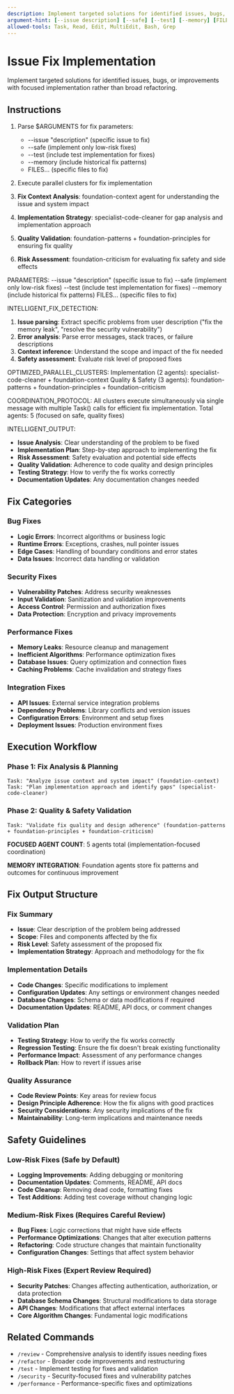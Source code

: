 ```yaml
---
description: Implement targeted solutions for identified issues, bugs, or improvements.
argument-hint: [--issue description] [--safe] [--test] [--memory] [FILES...]
allowed-tools: Task, Read, Edit, MultiEdit, Bash, Grep
---
```


# Issue Fix Implementation

Implement targeted solutions for identified issues, bugs, or improvements with focused implementation rather than broad refactoring.

## Instructions

1. Parse $ARGUMENTS for fix parameters:
   - --issue "description" (specific issue to fix)
   - --safe (implement only low-risk fixes)
   - --test (include test implementation for fixes)
   - --memory (include historical fix patterns)
   - FILES... (specific files to fix)

2. Execute parallel clusters for fix implementation
1. **Fix Context Analysis**: foundation-context agent for understanding the issue and system impact
2. **Implementation Strategy**: specialist-code-cleaner for gap analysis and implementation approach
3. **Quality Validation**: foundation-patterns + foundation-principles for ensuring fix quality
4. **Risk Assessment**: foundation-criticism for evaluating fix safety and side effects

PARAMETERS:
--issue "description" (specific issue to fix)
--safe (implement only low-risk fixes)
--test (include test implementation for fixes)
--memory (include historical fix patterns)
FILES... (specific files to fix)

INTELLIGENT_FIX_DETECTION:
1. **Issue parsing**: Extract specific problems from user description ("fix the memory leak", "resolve the security vulnerability")
2. **Error analysis**: Parse error messages, stack traces, or failure descriptions
3. **Context inference**: Understand the scope and impact of the fix needed
4. **Safety assessment**: Evaluate risk level of proposed fixes

OPTIMIZED_PARALLEL_CLUSTERS:
Implementation (2 agents): specialist-code-cleaner + foundation-context
Quality & Safety (3 agents): foundation-patterns + foundation-principles + foundation-criticism

COORDINATION_PROTOCOL: All clusters execute simultaneously via single message with multiple Task() calls for efficient fix implementation. Total agents: 5 (focused on safe, quality fixes)

INTELLIGENT_OUTPUT:
- **Issue Analysis**: Clear understanding of the problem to be fixed
- **Implementation Plan**: Step-by-step approach to implementing the fix
- **Risk Assessment**: Safety evaluation and potential side effects
- **Quality Validation**: Adherence to code quality and design principles
- **Testing Strategy**: How to verify the fix works correctly
- **Documentation Updates**: Any documentation changes needed

## Fix Categories

### Bug Fixes
- **Logic Errors**: Incorrect algorithms or business logic
- **Runtime Errors**: Exceptions, crashes, null pointer issues
- **Edge Cases**: Handling of boundary conditions and error states
- **Data Issues**: Incorrect data handling or validation

### Security Fixes
- **Vulnerability Patches**: Address security weaknesses
- **Input Validation**: Sanitization and validation improvements
- **Access Control**: Permission and authorization fixes
- **Data Protection**: Encryption and privacy improvements

### Performance Fixes
- **Memory Leaks**: Resource cleanup and management
- **Inefficient Algorithms**: Performance optimization fixes
- **Database Issues**: Query optimization and connection fixes
- **Caching Problems**: Cache invalidation and strategy fixes

### Integration Fixes
- **API Issues**: External service integration problems
- **Dependency Problems**: Library conflicts and version issues
- **Configuration Errors**: Environment and setup fixes
- **Deployment Issues**: Production environment fixes

## Execution Workflow

### Phase 1: Fix Analysis & Planning
```
Task: "Analyze issue context and system impact" (foundation-context)
Task: "Plan implementation approach and identify gaps" (specialist-code-cleaner)
```

### Phase 2: Quality & Safety Validation
```
Task: "Validate fix quality and design adherence" (foundation-patterns + foundation-principles + foundation-criticism)
```

**FOCUSED AGENT COUNT**: 5 agents total (implementation-focused coordination)

**MEMORY INTEGRATION**: Foundation agents store fix patterns and outcomes for continuous improvement

## Fix Output Structure

### Fix Summary
- **Issue**: Clear description of the problem being addressed
- **Scope**: Files and components affected by the fix
- **Risk Level**: Safety assessment of the proposed fix
- **Implementation Strategy**: Approach and methodology for the fix

### Implementation Details
- **Code Changes**: Specific modifications to implement
- **Configuration Updates**: Any settings or environment changes needed
- **Database Changes**: Schema or data modifications if required
- **Documentation Updates**: README, API docs, or comment changes

### Validation Plan
- **Testing Strategy**: How to verify the fix works correctly
- **Regression Testing**: Ensure the fix doesn't break existing functionality
- **Performance Impact**: Assessment of any performance changes
- **Rollback Plan**: How to revert if issues arise

### Quality Assurance
- **Code Review Points**: Key areas for review focus
- **Design Principle Adherence**: How the fix aligns with good practices
- **Security Considerations**: Any security implications of the fix
- **Maintainability**: Long-term implications and maintenance needs

## Safety Guidelines

### Low-Risk Fixes (Safe by Default)
- **Logging Improvements**: Adding debugging or monitoring
- **Documentation Updates**: Comments, README, API docs
- **Code Cleanup**: Removing dead code, formatting fixes
- **Test Additions**: Adding test coverage without changing logic

### Medium-Risk Fixes (Requires Careful Review)
- **Bug Fixes**: Logic corrections that might have side effects
- **Performance Optimizations**: Changes that alter execution patterns
- **Refactoring**: Code structure changes that maintain functionality
- **Configuration Changes**: Settings that affect system behavior

### High-Risk Fixes (Expert Review Required)
- **Security Patches**: Changes affecting authentication, authorization, or data protection
- **Database Schema Changes**: Structural modifications to data storage
- **API Changes**: Modifications that affect external interfaces
- **Core Algorithm Changes**: Fundamental logic modifications

## Related Commands

- `/review` - Comprehensive analysis to identify issues needing fixes
- `/refactor` - Broader code improvements and restructuring
- `/test` - Implement testing for fixes and validation
- `/security` - Security-focused fixes and vulnerability patches
- `/performance` - Performance-specific fixes and optimizations
